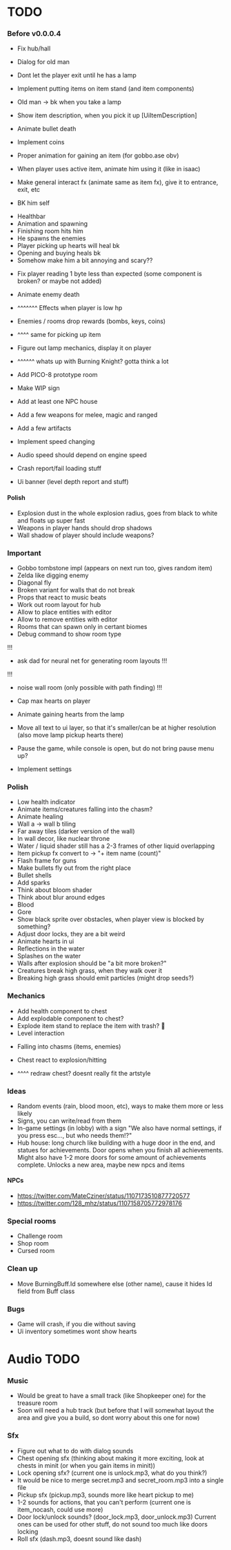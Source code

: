 # TODO

### Before v0.0.0.4

* Fix hub/hall
* Dialog for old man
* Dont let the player exit until he has a lamp
* Implement putting items on item stand (and item components)
* Old man -> bk when you take a lamp

* Show item description, when you pick it up [UiItemDescription]
* Animate bullet death
* Implement coins
* Proper animation for gaining an item (for gobbo.ase obv)
* When player uses active item, animate him using it (like in isaac)

* Make general interact fx (animate same as item fx), give it to entrance, exit, etc
* BK him self
 + Healthbar
 + Animation and spawning
 + Finishing room hits him
 + He spawns the enemies
 + Player picking up hearts will heal bk
 + Opening and buying heals bk
 + Somehow make him a bit annoying and scary??
 
* Fix player reading 1 byte less than expected (some component is broken? or maybe not added)

* Animate enemy death
* ^^^^^^^ Effects when player is low hp

* Enemies / rooms drop rewards (bombs, keys, coins)

* ^^^^ same for picking up item

* Figure out lamp mechanics, display it on player
* ^^^^^^ whats up with Burning Knight? gotta think a lot

* Add PICO-8 prototype room
* Make WIP sign
* Add at least one NPC house

* Add a few weapons for melee, magic and ranged
* Add a few artifacts

* Implement speed changing
* Audio speed should depend on engine speed

* Crash report/fail loading stuff

* Ui banner (level depth report and stuff)

#### Polish

* Explosion dust in the whole explosion radius, goes from black to white and floats up super fast
* Weapons in player hands should drop shadows
* Wall shadow of player should include weapons?

### Important

* Gobbo tombstone impl (appears on next run too, gives random item)
* Zelda like digging enemy
* Diagonal fly
* Broken variant for walls that do not break
* Props that react to music beats
* Work out room layout for hub
* Allow to place entities with editor
* Allow to remove entities with editor
* Rooms that can spawn only in certant biomes
* Debug command to show room type

!!!
* ask dad for neural net for generating room layouts
!!!

!!!
* noise wall room (only possible with path finding)
!!!

* Cap max hearts on player
* Animate gaining hearts from the lamp
* Move all text to ui layer, so that it's smaller/can be at higher resolution (also move lamp pickup hearts there)
* Pause the game, while console is open, but do not bring pause menu up?
* Implement settings

### Polish

* Low health indicator
* Animate items/creatures falling into the chasm?
* Animate healing
* Wall a -> wall b tiling
* Far away tiles (darker version of the wall)
* In wall decor, like nuclear throne
* Water / liquid shader still has a 2-3 frames of other liquid overlapping
* Item pickup fx convert to -> "+ item name (count)"
* Flash frame for guns
* Make bullets fly out from the right place
* Bullet shells
* Add sparks
* Think about bloom shader
* Think about blur around edges
* Blood
* Gore
* Show black sprite over obstacles, when player view is blocked by something?
* Adjust door locks, they are a bit weird
* Animate hearts in ui
* Reflections in the water
* Splashes on the water
* Walls after explosion should be "a bit more broken?"
* Creatures break high grass, when they walk over it
* Breaking high grass should emit particles (might drop seeds?)

### Mechanics

* Add health component to chest
* Add explodable component to chest?
* Explode item stand to replace the item with trash? :thinking:
* Level interaction
 + Falling into chasms (items, enemies)
* Chest react to explosion/hitting
 + ^^^^ redraw chest? doesnt really fit the artstyle

### Ideas

* Random events (rain, blood moon, etc), ways to make them more or less likely
* Signs, you can write/read from them
* In-game settings (in lobby) with a sign "We also have normal settings, if you press esc..., but who needs them!?"
* Hub house: long church like building with a huge door in the end, and statues for achievements. Door opens when you finish all achievements. Might also have 1-2 more doors for some amount of achievements complete. Unlocks a new area, maybe new npcs and items

#### NPCs

* https://twitter.com/MateCziner/status/1107173510877720577
* https://twitter.com/128_mhz/status/1107158705772978176

### Special rooms

* Challenge room
* Shop room
* Cursed room

### Clean up

* Move BurningBuff.Id somewhere else (other name), cause it hides Id field from Buff class

### Bugs

* Game will crash, if you die without saving
* Ui inventory sometimes wont show hearts

# Audio TODO

### Music

* Would be great to have a small track (like Shopkeeper one) for the treasure room
* Soon will need a hub track (but before that I will somewhat layout the area and give you a build, so dont worry about this one for now)

### Sfx

* Figure out what to do with dialog sounds
* Chest opening sfx (thinking about making it more exciting, look at chests in minit (or when you gain items in minit))
* Lock opening sfx? (current one is unlock.mp3, what do you think?)
* It would be nice to merge secret.mp3 and secret_room.mp3 into a single file
* Pickup sfx (pickup.mp3, sounds more like heart pickup to me)
* 1-2 sounds for actions, that you can't perform (current one is item_nocash, could use more)
* Door lock/unlock sounds? (door_lock.mp3, door_unlock.mp3) Current ones can be used for other stuff, do not sound too much like doors locking
* Roll sfx (dash.mp3, doesnt sound like dash) 